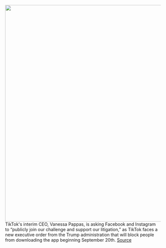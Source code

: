 <img src='https://cdn.vox-cdn.com/thumbor/jItqBlPAtTXmHdtFRJ013sottBU=/0x0:2040x1360/1200x800/filters:focal(857x517:1183x843)/cdn.vox-cdn.com/uploads/chorus_image/image/67431067/acastro_190723_1777_tiktok_0002.0.0.jpg' width='700px' /><br/>
TikTok's interim CEO, Vanessa Pappas, is asking Facebook and Instagram to “publicly join our challenge and support our litigation,” as TikTok faces a new executive order from the Trump administration that will block people from downloading the app beginning September 20th.
<a href='https://www.theverge.com/2020/9/18/21445321/tiktok-trump-ban-instagram-facebook-adam-mosseri-app-store-google-play'> Source <a/>